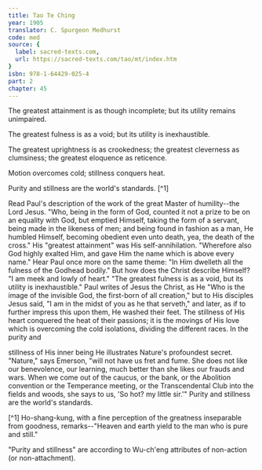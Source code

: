 ```yaml
---
title: Tao Te Ching
year: 1905
translator: C. Spurgeon Medhurst
code: med
source: {
  label: sacred-texts.com,
  url: https://sacred-texts.com/tao/mt/index.htm
}
isbn: 978-1-64429-025-4
part: 2
chapter: 45
---
```

The greatest attainment is as though incomplete; but its utility remains unimpaired.

The greatest fulness is as a void; but its utility is inexhaustible.

The greatest uprightness is as crookedness; the greatest cleverness as clumsiness; the greatest eloquence as reticence.

Motion overcomes cold; stillness conquers heat.

Purity and stillness are the world's standards. [^1]

Read Paul's description of the work of the great Master of humility--the Lord Jesus. "Who, being in the form of God, counted it not a prize to be on an equality with God, but emptied Himself, taking the form of a servant, being made in the likeness of men; and being found in fashion as a man, He humbled Himself, becoming obedient even unto death, yea, the death of the cross." His "greatest attainment" was His self-annihilation. "Wherefore also God highly exalted Him, and gave Him the name which is above every name." Hear Paul once more on the same theme: "In Him dwelleth all the fulness of the Godhead bodily." But how does the Christ describe Himself? "I am meek and lowly of heart." "The greatest fulness is as a void, but its utility is inexhaustible." Paul writes of Jesus the Christ, as He "Who is the image of the invisible God, the first-born of all creation," but to His disciples Jesus said, "I am in the midst of you as he that serveth," and later, as if to further impress this upon them, He washed their feet. The stillness of His heart conquered the heat of their passions; it is the movings of His love which is overcoming the cold isolations, dividing the different races. In the purity and

stillness of His inner being He illustrates Nature's profoundest secret. "Nature," says Emerson, "will not have us fret and fume. She does not like our benevolence, our learning, much better than she likes our frauds and wars. When we come out of the caucus, or the bank, or the Abolition convention or the Temperance meeting, or the Transcendental Club into the fields and woods, she says to us, 'So hot? my little sir.'" Purity and stillness are the world's standards.



[^1] Ho-shang-kung, with a fine perception of the greatness inseparable from goodness, remarks--"Heaven and earth yield to the man who is pure and still."

"Purity and stillness" are according to Wu-ch'eng attributes of non-action (or non-attachment).